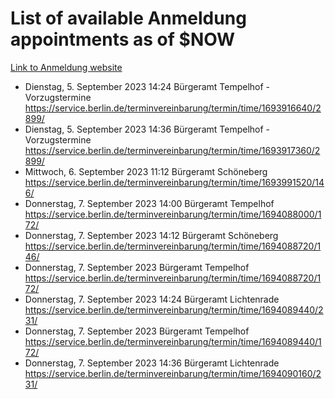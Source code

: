 # List of available Anmeldung appointments as of $NOW
[Link to Anmeldung website](https://service.berlin.de/terminvereinbarung/termin/tag.php?termin=1&anliegen[]=120686&dienstleisterlist=122210,122217,327316,122219,327312,122227,327314,122231,327346,122243,327348,122254,122252,329742,122260,329745,122262,329748,122271,327278,122273,327274,122277,327276,330436,122280,327294,122282,327290,122284,327292,122291,327270,122285,327266,122286,327264,122296,327268,150230,329760,122297,327286,122294,327284,122312,329763,122314,329775,122304,327330,122311,327334,122309,327332,317869,122281,327352,122279,329772,122283,122276,327324,122274,327326,122267,329766,122246,327318,122251,327320,122257,327322,122208,327298,122226,327300&herkunft=http%3A%2F%2Fservice.berlin.de%2Fdienstleistung%2F120686%2F)
- Dienstag, 5. September 2023 14:24 Bürgeramt Tempelhof - Vorzugstermine https://service.berlin.de/terminvereinbarung/termin/time/1693916640/2899/
- Dienstag, 5. September 2023 14:36 Bürgeramt Tempelhof - Vorzugstermine https://service.berlin.de/terminvereinbarung/termin/time/1693917360/2899/
- Mittwoch, 6. September 2023 11:12 Bürgeramt Schöneberg https://service.berlin.de/terminvereinbarung/termin/time/1693991520/146/
- Donnerstag, 7. September 2023 14:00 Bürgeramt Tempelhof https://service.berlin.de/terminvereinbarung/termin/time/1694088000/172/
- Donnerstag, 7. September 2023 14:12 Bürgeramt Schöneberg https://service.berlin.de/terminvereinbarung/termin/time/1694088720/146/
- Donnerstag, 7. September 2023  Bürgeramt Tempelhof https://service.berlin.de/terminvereinbarung/termin/time/1694088720/172/
- Donnerstag, 7. September 2023 14:24 Bürgeramt Lichtenrade https://service.berlin.de/terminvereinbarung/termin/time/1694089440/231/
- Donnerstag, 7. September 2023  Bürgeramt Tempelhof https://service.berlin.de/terminvereinbarung/termin/time/1694089440/172/
- Donnerstag, 7. September 2023 14:36 Bürgeramt Lichtenrade https://service.berlin.de/terminvereinbarung/termin/time/1694090160/231/
